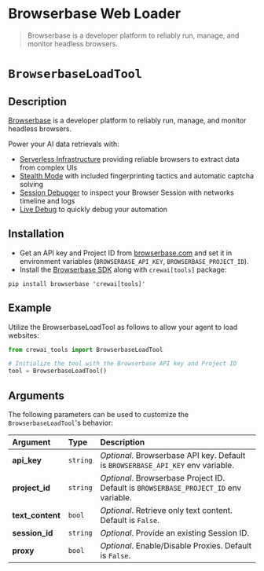 # Browserbase Web Loader

> Browserbase is a developer platform to reliably run, manage, and monitor headless browsers.

# `BrowserbaseLoadTool`

## Description

[Browserbase](https://browserbase.com) is a developer platform to reliably run, manage, and monitor headless browsers.

Power your AI data retrievals with:

* [Serverless Infrastructure](https://docs.browserbase.com/under-the-hood) providing reliable browsers to extract data from complex UIs
* [Stealth Mode](https://docs.browserbase.com/features/stealth-mode) with included fingerprinting tactics and automatic captcha solving
* [Session Debugger](https://docs.browserbase.com/features/sessions) to inspect your Browser Session with networks timeline and logs
* [Live Debug](https://docs.browserbase.com/guides/session-debug-connection/browser-remote-control) to quickly debug your automation

## Installation

* Get an API key and Project ID from [browserbase.com](https://browserbase.com) and set it in environment variables (`BROWSERBASE_API_KEY`, `BROWSERBASE_PROJECT_ID`).
* Install the [Browserbase SDK](http://github.com/browserbase/python-sdk) along with `crewai[tools]` package:

```shell
pip install browserbase 'crewai[tools]'
```

## Example

Utilize the BrowserbaseLoadTool as follows to allow your agent to load websites:

```python Code
from crewai_tools import BrowserbaseLoadTool

# Initialize the tool with the Browserbase API key and Project ID
tool = BrowserbaseLoadTool()
```

## Arguments

The following parameters can be used to customize the `BrowserbaseLoadTool`'s behavior:

| Argument          | Type     | Description                                                                           |
| :---------------- | :------- | :------------------------------------------------------------------------------------ |
| **api\_key**      | `string` | *Optional*. Browserbase API key. Default is `BROWSERBASE_API_KEY` env variable.       |
| **project\_id**   | `string` | *Optional*. Browserbase Project ID. Default is `BROWSERBASE_PROJECT_ID` env variable. |
| **text\_content** | `bool`   | *Optional*. Retrieve only text content. Default is `False`.                           |
| **session\_id**   | `string` | *Optional*. Provide an existing Session ID.                                           |
| **proxy**         | `bool`   | *Optional*. Enable/Disable Proxies. Default is `False`.                               |